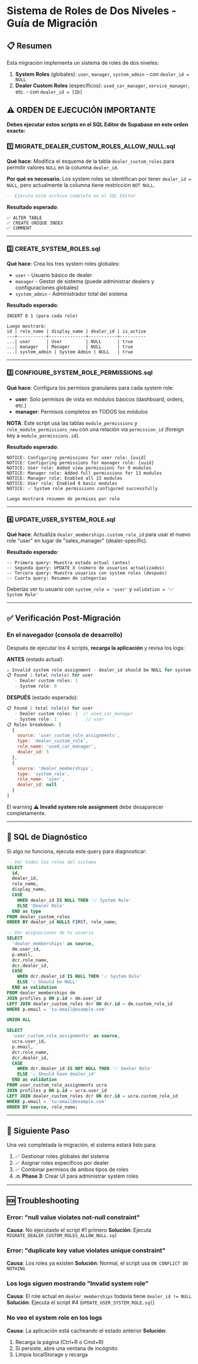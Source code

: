 # Sistema de Roles de Dos Niveles - Guía de Migración

## 📋 Resumen

Esta migración implementa un sistema de roles de dos niveles:

1. **System Roles** (globales): `user`, `manager`, `system_admin` - con `dealer_id = NULL`
2. **Dealer Custom Roles** (específicos): `used_car_manager`, `service_manager`, etc. - con `dealer_id = [ID]`

## ⚠️ ORDEN DE EJECUCIÓN IMPORTANTE

**Debes ejecutar estos scripts en el SQL Editor de Supabase en este orden exacto:**

### 1️⃣ MIGRATE_DEALER_CUSTOM_ROLES_ALLOW_NULL.sql

**Qué hace**: Modifica el esquema de la tabla `dealer_custom_roles` para permitir valores `NULL` en la columna `dealer_id`.

**Por qué es necesario**: Los system roles se identifican por tener `dealer_id = NULL`, pero actualmente la columna tiene restricción `NOT NULL`.

```sql
-- Ejecuta este archivo completo en el SQL Editor
```

**Resultado esperado**:
```
✅ ALTER TABLE
✅ CREATE UNIQUE INDEX
✅ COMMENT
```

---

### 2️⃣ CREATE_SYSTEM_ROLES.sql

**Qué hace**: Crea los tres system roles globales:
- `user` - Usuario básico de dealer
- `manager` - Gestor de sistema (puede administrar dealers y configuraciones globales)
- `system_admin` - Administrador total del sistema

**Resultado esperado**:
```
INSERT 0 1 (para cada role)

Luego mostrará:
id | role_name | display_name | dealer_id | is_active
---+-----------+--------------+-----------+----------
...| user      | User         | NULL      | true
...| manager   | Manager      | NULL      | true
...| system_admin | System Admin | NULL   | true
```

---

### 3️⃣ CONFIGURE_SYSTEM_ROLE_PERMISSIONS.sql

**Qué hace**: Configura los permisos granulares para cada system role:

- **user**: Solo permisos de vista en módulos básicos (dashboard, orders, etc.)
- **manager**: Permisos completos en TODOS los módulos

**NOTA**: Este script usa las tablas `module_permissions` y `role_module_permissions_new` con una relación via `permission_id` (foreign key a `module_permissions.id`).

**Resultado esperado**:
```
NOTICE: Configuring permissions for user role: [uuid]
NOTICE: Configuring permissions for manager role: [uuid]
NOTICE: User role: Added view permissions for 9 modules
NOTICE: Manager role: Added full permissions for 13 modules
NOTICE: Manager role: Enabled all 13 modules
NOTICE: User role: Enabled 9 basic modules
NOTICE: ✅ System role permissions configured successfully

Luego mostrará resumen de permisos por role
```

---

### 4️⃣ UPDATE_USER_SYSTEM_ROLE.sql

**Qué hace**: Actualiza `dealer_memberships.custom_role_id` para usar el nuevo role "user" en lugar de "sales_manager" (dealer-specific).

**Resultado esperado**:
```
-- Primera query: Muestra estado actual (antes)
-- Segunda query: UPDATE X (número de usuarios actualizados)
-- Tercera query: Muestra usuarios con system roles (después)
-- Cuarta query: Resumen de categorías
```

Deberías ver tu usuario con `system_role = 'user'` y `validation = '✅ System Role'`

---

## ✅ Verificación Post-Migración

### En el navegador (consola de desarrollo)

Después de ejecutar los 4 scripts, **recarga la aplicación** y revisa los logs:

**ANTES** (estado actual):
```javascript
⚠️ Invalid system role assignment - dealer_id should be NULL for system roles: sales_manager (dealer_id: 5)
📋 Found 1 total role(s) for user
   - Dealer custom roles: 1
   - System role: 0
```

**DESPUÉS** (estado esperado):
```javascript
📋 Found 2 total role(s) for user
   - Dealer custom roles: 1  // used_car_manager
   - System role: 1           // user
📋 Roles breakdown: [
  {
    source: 'user_custom_role_assignments',
    type: 'dealer_custom_role',
    role_name: 'used_car_manager',
    dealer_id: 5
  },
  {
    source: 'dealer_memberships',
    type: 'system_role',
    role_name: 'user',
    dealer_id: null
  }
]
```

El warning **⚠️ Invalid system role assignment** debe desaparecer completamente.

---

## 🔧 SQL de Diagnóstico

Si algo no funciona, ejecuta este query para diagnosticar:

```sql
-- Ver todos los roles del sistema
SELECT
  id,
  dealer_id,
  role_name,
  display_name,
  CASE
    WHEN dealer_id IS NULL THEN '✅ System Role'
    ELSE 'Dealer Role'
  END as type
FROM dealer_custom_roles
ORDER BY dealer_id NULLS FIRST, role_name;

-- Ver asignaciones de tu usuario
SELECT
  'dealer_memberships' as source,
  dm.user_id,
  p.email,
  dcr.role_name,
  dcr.dealer_id,
  CASE
    WHEN dcr.dealer_id IS NULL THEN '✅ System Role'
    ELSE '⚠️ Should be NULL'
  END as validation
FROM dealer_memberships dm
JOIN profiles p ON p.id = dm.user_id
LEFT JOIN dealer_custom_roles dcr ON dcr.id = dm.custom_role_id
WHERE p.email = 'tu-email@example.com'

UNION ALL

SELECT
  'user_custom_role_assignments' as source,
  ucra.user_id,
  p.email,
  dcr.role_name,
  dcr.dealer_id,
  CASE
    WHEN dcr.dealer_id IS NOT NULL THEN '✅ Dealer Role'
    ELSE '⚠️ Should have dealer_id'
  END as validation
FROM user_custom_role_assignments ucra
JOIN profiles p ON p.id = ucra.user_id
LEFT JOIN dealer_custom_roles dcr ON dcr.id = ucra.custom_role_id
WHERE p.email = 'tu-email@example.com'
ORDER BY source, role_name;
```

---

## 🎯 Siguiente Paso

Una vez completada la migración, el sistema estará listo para:

1. ✅ Gestionar roles globales del sistema
2. ✅ Asignar roles específicos por dealer
3. ✅ Combinar permisos de ambos tipos de roles
4. 🔜 **Phase 3**: Crear UI para administrar system roles

---

## 🆘 Troubleshooting

### Error: "null value violates not-null constraint"
**Causa**: No ejecutaste el script #1 primero
**Solución**: Ejecuta `MIGRATE_DEALER_CUSTOM_ROLES_ALLOW_NULL.sql`

### Error: "duplicate key value violates unique constraint"
**Causa**: Los roles ya existen
**Solución**: Normal, el script usa `ON CONFLICT DO NOTHING`

### Los logs siguen mostrando "Invalid system role"
**Causa**: El role actual en `dealer_memberships` todavía tiene `dealer_id != NULL`
**Solución**: Ejecuta el script #4 (`UPDATE_USER_SYSTEM_ROLE.sql`)

### No veo el system role en los logs
**Causa**: La aplicación está cacheando el estado anterior
**Solución**:
1. Recarga la página (Ctrl+R o Cmd+R)
2. Si persiste, abre una ventana de incógnito
3. Limpia localStorage y recarga
